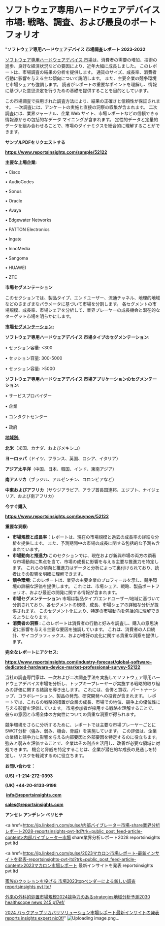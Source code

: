 # ソフトウェア専用ハードウェアデバイス 市場: 戦略、調査、および最良のポートフォリオ

"<strong>ソフトウェア専用ハードウェアデバイス 市場調査レポート 2023-2032</strong>

<a href=https://www.reportsinsights.com/sample/52122>ソフトウェア専用ハードウェアデバイス 市場</a>は、消費者の需要の増加、技術の進歩、良好な経済状況などの要因により、近年大幅に成長しました。 このレポートは、市場調査の結果の分析を提供します。 通貨のサイズ、成長率、消費者行動に影響を与える主な傾向について説明します。 また、主要企業の競争環境と市場シェアも強調します。 読者がレポートの重要なポイントを理解し、情報に基づいた意思決定を行うための基礎を提供することを目的としています。

この市場調査で採用された調査方法により、結果の正確さと信頼性が保証されます。 一次調査には、アンケートの実施と直接の洞察の収集が含まれます。 二次調査には、業界ジャーナル、企業 Web サイト、市場レポートなどの信頼できる情報源からの包括的なデータ マイニングが含まれます。 定性的データと定量的データを組み合わせることで、市場のダイナミクスを総合的に理解することができます。

<strong><b>サンプルPDFをリクエストする</b></strong>

<a href=https://www.reportsinsights.com/sample/52122><strong><u>https://www.reportsinsights.com/sample/52122</u></strong></a>

<strong>主要な上場企業:</strong>

• Cisco

• AudioCodes

• Sonus

• Oracle

• Avaya

• Edgewater Networks

• PATTON Electronics

• Ingate

• InnoMedia

• Sangoma

• HUAWEI

• ZTE

<strong>市場セグメンテーション</strong>

このセクションでは、製品タイプ、エンドユーザー、流通チャネル、地理的地域などのさまざまなパラメータに基づいて市場を分割します。 各セグメントの市場規模、成長率、市場シェアを分析して、業界プレーヤーの成長機会と潜在的なターゲット市場を明らかにします。

<strong><u>市場セグメンテーション</u></strong><strong><u>:</u></strong>

<strong>ソフトウェア専用ハードウェアデバイス 市場タイプのセグメンテーション:</strong>

• セッション容量: <300

• セッション容量: 300-5000

• セッション容量: >5000

<strong>ソフトウェア専用ハードウェアデバイス 市場アプリケーションのセグメンテーション:</strong>

• サービスプロバイダー

• 企業

• コンタクトセンター

• 政府

<strong><u>地域別</u></strong><strong><u>:</u></strong>

<strong>北米</strong>（米国、カナダ、およびメキシコ）

<strong>ヨーロッパ</strong>（ドイツ、フランス、英国、ロシア、イタリア）

<strong>アジア太平洋</strong>（中国、日本、韓国、インド、東南アジア）

<strong>南アメリカ</strong>（ブラジル、アルゼンチン、コロンビアなど）

<strong>中東およびアフリカ</strong>（サウジアラビア、アラブ首長国連邦、エジプト、ナイジェリア、および南アフリカ）

<strong>今すぐ購入</strong>

<a href=https://www.reportsinsights.com/buynow/52122><strong><u>https://www.reportsinsights.com/buynow/52122</u></strong></a>

<strong>重要な洞察:</strong>
<ul>
  <li><strong>市場規模と成長率：</strong>レポートは、現在の市場規模と過去の成長率の詳細な分析を提供します。 また、予測期間中の市場の成長に関する包括的な予測も含まれています。</li>
  <li><strong>市場動向と推進力:</strong>このセクションでは、現在および新興市場の両方の顕著な市場動向に焦点を当て、市場の成長に影響を与える主要な推進力を特定します。 これらの傾向と推進力はデータと分析によって裏付けられており、読者はその影響を明確に理解できます。</li>
  <li><strong>競争環境</strong>: このレポートは、業界の主要企業のプロフィールを示し、競争環境の詳細な評価を提供します。 これには、市場シェア、戦略、製品ポートフォリオ、および最近の開発に関する情報が含まれます。</li>
  <li><strong>市場セグメンテーション: </strong>市場は製品タイプ/エンドユーザー/地域に基づいて分割されており、各セグメントの規模、成長、市場シェアの詳細な分析が提供されます。 このセグメント化により、特定の市場動向を包括的に理解できるようになります。</li>
  <li><strong>消費者の洞察 : </strong>このレポートは消費者の行動と好みを調査し、購入の意思決定に影響を与える主要な要因を強調しています。 これは、消費者の人口統計、サイコグラフィックス、および嗜好の変化に関する貴重な洞察を提供します。</li>
</ul>
<strong>完全なレポートにアクセス:</strong>

<a href=https://www.reportsinsights.com/industry-forecast/global-software-dedicated-hardware-device-market-professional-survey-52122><strong><u><b>https://www.reportsinsights.com/industry-forecast/global-software-dedicated-hardware-device-market-professional-survey-52122</b></u></strong></a>

当社の調査専門家は、一次および二次調査手法を実施してソフトウェア専用ハードウェアデバイス市場を分析し、トップキープレーヤーが実施する戦略的取り組みの評価に関する結論を導き出します。 これには、合併と買収、パートナーシップ、コラボレーション、製品の発売、研究開発への投資が含まれます。 レポートでは、これらの戦略的措置が企業の成長、市場での地位、競争上の優位性に与える影響を評価しています。 市場参加者が採用する戦略を理解することで、彼らの意図と市場全体の方向性についての貴重な洞察が得られます。

競争環境をさらに分析するために、レポートでは主要な市場プレーヤーごとにSWOT分析（強み、弱み、機会、脅威）を実施しています。 この評価は、企業の業績と競争力に影響を与える内部要因と外部要因を特定するのに役立ちます。 強みと弱みを評価することで、企業はその利点を活用し、改善が必要な領域に対処できます。 機会と脅威を特定することは、企業が潜在的な成長の見通しを特定し、リスクを軽減するのに役立ちます。

<strong>お問い合わせ：</strong>

<strong>(US) +1-214-272-0393</strong>

<strong>(UK) +44-20-8133-9198</strong>

<strong> </strong><a href=info@reportsinsights.com><strong><u>info@reportsinsights.com</u></strong></a>

<a href=sales@reportsinsights.com><strong><u>sales@reportsinsights.com</u></strong></a>

<strong>アンセレ アンデレン ベリヒテ</strong>

<a href=https://jp.linkedin.com/pulse/内部バイブレーター市場-share業界分析レポート2028-reportsinsights-pvt-ltd?trk=public_post_feed-article-content>内部バイブレーター市場 share業界分析レポート2028 reportsinsights pvt ltd</a>

<a href=https://jp.linkedin.com/pulse/2023マカロン市場レポート-最新インサイトを発表-reportsinsights-pvt-ltd?trk=public_post_feed-article-content>2023マカロン市場レポート 最新インサイトを発表 reportsinsights pvt ltd</a>

<a href=https://www.linkedin.com/pulse/家族のクッションを投げる-市場2023topベンダーによる新しい調査-reportsinsights-pvt-ltd/>家族のクッションを投げる 市場2023topベンダーによる新しい調査 reportsinsights pvt ltd/</a>

<a href=https://www.linkedin.com/pulse/外来の外科的処置市場規模2024競争力のあるstrategies地域分析予測2030-healthscope-news-245-p17ef/>外来の外科的処置市場規模2024競争力のあるstrategies地域分析予測2030 healthscope news 245 p17ef/</a>

<a href=https://www.linkedin.com/pulse/2024-バックアップリカバリソリューション市場レポート最新インサイトの発表-reports-insights-expert-nic0f/>2024 バックアップリカバリソリューション市場レポート最新インサイトの発表 reports insights expert nic0f/</a>"
![Uploading image.png…]()
